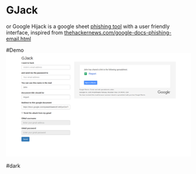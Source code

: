 # GJack
or Google Hijack is a google sheet [phishing tool](http://gjack.cf/) with a user friendly interface, inspired from [thehackernews.com/google-docs-phishing-email.html](https://thehackernews.com/2017/05/google-docs-phishing-email.html)

#Demo
![demo](https://raw.githubusercontent.com/theapache64/GJack/master/screenshot.png)

#dark
